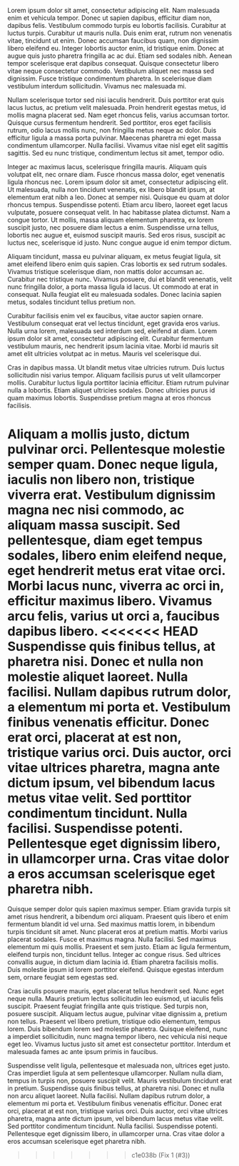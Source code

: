 

Lorem ipsum dolor sit amet, consectetur adipiscing elit. Nam malesuada enim et vehicula tempor. Donec ut sapien dapibus, efficitur diam non, dapibus felis. Vestibulum commodo turpis eu lobortis facilisis. Curabitur at luctus turpis. Curabitur ut mauris nulla. Duis enim erat, rutrum non venenatis vitae, tincidunt ut enim. Donec accumsan faucibus quam, non dignissim libero eleifend eu. Integer lobortis auctor enim, id tristique enim. Donec at augue quis justo pharetra fringilla ac ac dui. Etiam sed sodales nibh. Aenean tempor scelerisque erat dapibus consequat. Quisque consectetur libero vitae neque consectetur commodo. Vestibulum aliquet nec massa sed dignissim. Fusce tristique condimentum pharetra. In scelerisque diam vestibulum interdum sollicitudin. Vivamus nec malesuada mi.

Nullam scelerisque tortor sed nisi iaculis hendrerit. Duis porttitor erat quis lacus luctus, ac pretium velit malesuada. Proin hendrerit egestas metus, id mollis magna placerat sed. Nam eget rhoncus felis, varius accumsan tortor. Quisque cursus fermentum hendrerit. Sed porttitor, eros eget facilisis rutrum, odio lacus mollis nunc, non fringilla metus neque ac dolor. Duis efficitur ligula a massa porta pulvinar. Maecenas pharetra mi eget massa condimentum ullamcorper. Nulla facilisi. Vivamus vitae nisl eget elit sagittis sagittis. Sed eu nunc tristique, condimentum lectus sit amet, tempor odio.

Integer ac maximus lacus, scelerisque fringilla mauris. Aliquam quis volutpat elit, nec ornare diam. Fusce rhoncus massa dolor, eget venenatis ligula rhoncus nec. Lorem ipsum dolor sit amet, consectetur adipiscing elit. Ut malesuada, nulla non tincidunt venenatis, ex libero blandit ipsum, at elementum erat nibh a leo. Donec at semper nisi. Quisque eu quam at dolor rhoncus tempus. Suspendisse potenti. Etiam arcu libero, laoreet eget lacus vulputate, posuere consequat velit. In hac habitasse platea dictumst. Nam a congue tortor. Ut mollis, massa aliquam elementum pharetra, ex lorem suscipit justo, nec posuere diam lectus a enim. Suspendisse urna tellus, lobortis nec augue et, euismod suscipit mauris. Sed eros risus, suscipit ac luctus nec, scelerisque id justo. Nunc congue augue id enim tempor dictum.

Aliquam tincidunt, massa eu pulvinar aliquam, ex metus feugiat ligula, sit amet eleifend libero enim quis sapien. Cras lobortis ex sed rutrum sodales. Vivamus tristique scelerisque diam, non mattis dolor accumsan ac. Curabitur nec tristique nunc. Vivamus posuere, dui et blandit venenatis, velit nunc fringilla dolor, a porta massa ligula id lacus. Ut commodo at erat in consequat. Nulla feugiat elit eu malesuada sodales. Donec lacinia sapien metus, sodales tincidunt tellus pretium non.

Curabitur facilisis enim vel ex faucibus, vitae auctor sapien ornare. Vestibulum consequat erat vel lectus tincidunt, eget gravida eros varius. Nulla urna lorem, malesuada sed interdum sed, eleifend at diam. Lorem ipsum dolor sit amet, consectetur adipiscing elit. Curabitur fermentum vestibulum mauris, nec hendrerit ipsum lacinia vitae. Morbi id mauris sit amet elit ultricies volutpat ac in metus. Mauris vel scelerisque dui.

Cras in dapibus massa. Ut blandit metus vitae ultricies rutrum. Duis luctus sollicitudin nisi varius tempor. Aliquam facilisis purus ut velit ullamcorper mollis. Curabitur luctus ligula porttitor lacinia efficitur. Etiam rutrum pulvinar nulla a lobortis. Etiam aliquet ultricies sodales. Donec ultricies purus id quam maximus lobortis. Suspendisse pretium magna at eros rhoncus facilisis.

Aliquam a mollis justo, dictum pulvinar orci. Pellentesque molestie semper quam. Donec neque ligula, iaculis non libero non, tristique viverra erat. Vestibulum dignissim magna nec nisi commodo, ac aliquam massa suscipit. Sed pellentesque, diam eget tempus sodales, libero enim eleifend neque, eget hendrerit metus erat vitae orci. Morbi lacus nunc, viverra ac orci in, efficitur maximus libero. Vivamus arcu felis, varius ut orci a, faucibus dapibus libero.
<<<<<<< HEAD
Suspendisse quis finibus tellus, at pharetra nisi. Donec et nulla non molestie aliquet laoreet. Nulla facilisi. Nullam dapibus rutrum dolor, a elementum mi porta et. Vestibulum finibus venenatis efficitur. Donec erat orci, placerat at est non, tristique varius orci. Duis auctor, orci vitae ultrices pharetra, magna ante dictum ipsum, vel bibendum lacus metus vitae velit. Sed porttitor condimentum tincidunt. Nulla facilisi. Suspendisse potenti. Pellentesque eget dignissim libero, in ullamcorper urna. Cras vitae dolor a eros accumsan scelerisque eget pharetra nibh. 
=======

Quisque semper dolor quis sapien maximus semper. Etiam gravida turpis sit amet risus hendrerit, a bibendum orci aliquam. Praesent quis libero et enim fermentum blandit id vel urna. Sed maximus mattis lorem, in bibendum turpis tincidunt sit amet. Nunc placerat eros at pretium mattis. Morbi varius placerat sodales. Fusce et maximus magna. Nulla facilisi. Sed maximus elementum mi quis mollis. Praesent et sem justo. Etiam ac ligula fermentum, eleifend turpis non, tincidunt tellus. Integer ac congue risus. Sed ultrices convallis augue, in dictum diam lacinia id. Etiam pharetra facilisis mollis. Duis molestie ipsum id lorem porttitor eleifend. Quisque egestas interdum sem, ornare feugiat sem egestas sed.

Cras iaculis posuere mauris, eget placerat tellus hendrerit sed. Nunc eget neque nulla. Mauris pretium lectus sollicitudin leo euismod, ut iaculis felis suscipit. Praesent feugiat fringilla ante quis tristique. Sed  turpis non, posuere suscipit. Aliquam lectus augue, pulvinar vitae dignissim a, pretium non tellus. Praesent vel libero pretium, tristique odio elementum, tempus lorem. Duis bibendum lorem sed molestie pharetra. Quisque eleifend, nunc a imperdiet sollicitudin, nunc magna tempor libero, nec vehicula nisi neque eget leo. Vivamus luctus justo sit amet est consectetur porttitor. Interdum et malesuada fames ac ante ipsum primis in faucibus.

Suspendisse velit ligula, pellentesque et malesuada non, ultrices eget justo. Cras imperdiet ligula at sem pellentesque ullamcorper. Nullam nulla diam, tempus in turpis non, posuere suscipit velit. Mauris vestibulum tincidunt erat in pretium. Suspendisse quis finibus tellus, at pharetra nisi. Donec et nulla non arcu aliquet laoreet. Nulla facilisi. Nullam dapibus rutrum dolor, a elementum mi porta et. Vestibulum finibus venenatis efficitur. Donec erat orci, placerat at est non, tristique varius orci. Duis auctor, orci vitae ultrices pharetra, magna ante dictum ipsum, vel bibendum lacus metus vitae velit. Sed porttitor condimentum tincidunt. Nulla facilisi. Suspendisse potenti. Pellentesque eget dignissim libero, in ullamcorper urna. Cras vitae dolor a eros accumsan scelerisque eget pharetra nibh. 
>>>>>>> c1e038b (Fix 1 (#3))
